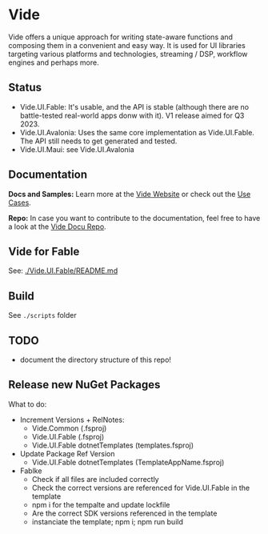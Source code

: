 # Vide

Vide offers a unique approach for writing state-aware functions and composing them in a convenient and easy way. It is used for UI libraries targeting various platforms and technologies, streaming / DSP, workflow engines and perhaps more.

## Status

- Vide.UI.Fable: It's usable, and the API is stable (although there are no battle-tested real-world apps donw with it). V1 release aimed for Q3 2023.
- Vide.UI.Avalonia: Uses the same core implementation as Vide.UI.Fable. The API still needs to get generated and tested.
- Vide.UI.Maui: see Vide.UI.Avalonia

## Documentation

**Docs and Samples:** Learn more at the [Vide Website](https://vide-dev.io) or check out the [Use Cases](./Vide.UI.Fable/src/DevApp/src/UseCases).

**Repo:** In case you want to contribute to the documentation, feel free to have a look at the [Vide Docu Repo](https://github.com/RonaldSchlenker/Vide.docs).

## Vide for Fable

See: [./Vide.UI.Fable/README.md](./Vide.UI.Fable/README.md)

## Build

See `./scripts` folder

## TODO

- document the directory structure of this repo!

## Release new NuGet Packages

What to do:

* Increment Versions + RelNotes:
	* Vide.Common (.fsproj)
	* Vide.UI.Fable (.fsproj)
	* Vide.UI.Fable dotnetTemplates (templates.fsproj)
* Update Package Ref Version
	* Vide.UI.Fable dotnetTemplates (TemplateAppName.fsproj)
* Fablke
  * Check if all files are included correctly
  * Check the correct versions are referenced for Vide.UI.Fable in the template
  * npm i for the tempalte and update lockfile
  * Are the correct SDK versions referenced in the template
  * instanciate the template; npm i; npm run build